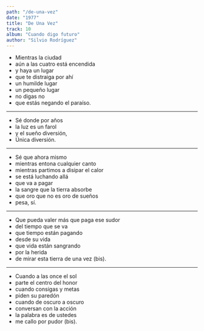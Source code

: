 ```yaml
---
path: "/de-una-vez"
date: "1977"
title: "De Una Vez"
track: 10
album: "Cuando digo futuro"
author: "Silvio Rodríguez"
---
```


- Mientras la ciudad
- aún a las cuatro está encendida
- y haya un lugar
- que te distraiga por ahí
- un humilde lugar
- un pequeño lugar
- no digas no
- que estás negando el paraíso.

---

- Sé donde por años
- la luz es un farol
- y el sueño diversión,
- Única diversión.

---

- Sé que ahora mismo
- mientras entona cualquier canto
- mientras partimos a disipar el calor
- se está luchando allá
- que va a pagar
- la sangre que la tierra absorbe
- que oro que no es oro de sueños
- pesa, sí.

---

- Que pueda valer más que paga ese sudor
- del tiempo que se va
- que tiempo están pagando
- desde su vida
- que vida están sangrando
- por la herida
- de mirar esta tierra de una vez (bis).

---

- Cuando a las once el sol
- parte el centro del honor
- cuando consigas y metas
- piden su paredón
- cuando de oscuro a oscuro
- conversan con la acción
- la palabra es de ustedes
- me callo por pudor (bis).
